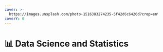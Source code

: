 ```yaml
---
cover: >-
  https://images.unsplash.com/photo-1516383274235-5f42d6c6426d?crop=entropy&cs=srgb&fm=jpg&ixid=M3wxOTcwMjR8MHwxfHNlYXJjaHwxfHxkYXRhJTIwU2NpZW5jZSUyMGFuZCUyMFN0YXRpc3RpY3N8ZW58MHx8fHwxNzA2NjMxMzUxfDA&ixlib=rb-4.0.3&q=85
coverY: 0
---
```


# 📊 Data Science and Statistics

